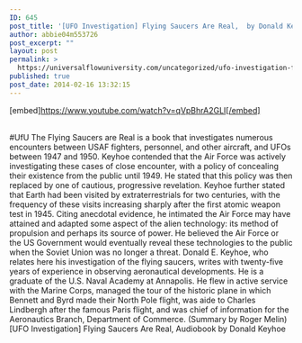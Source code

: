 ```yaml
---
ID: 645
post_title: '[UFO Investigation] Flying Saucers Are Real,  by Donald Keyhoe #UfU'
author: abbie04m553726
post_excerpt: ""
layout: post
permalink: >
  https://universalflowuniversity.com/uncategorized/ufo-investigation-flying-saucers-are-real-by-donald-keyhoe-ufu/
published: true
post_date: 2014-02-16 13:32:15
---
```

[embed]https://www.youtube.com/watch?v=qVpBhrA2GLI[/embed]</br></br>
<p>#UfU The Flying Saucers are Real is a book that investigates numerous encounters between USAF fighters, personnel, and other aircraft, and UFOs between 1947 and 1950. Keyhoe contended that the Air Force was actively investigating these cases of close encounter, with a policy of concealing their existence from the public until 1949. He stated that this policy was then replaced by one of cautious, progressive revelation. Keyhoe further stated that Earth had been visited by extraterrestrials for two centuries, with the frequency of these visits increasing sharply after the first atomic weapon test in 1945. Citing anecdotal evidence, he intimated the Air Force may have attained and adapted some aspect of the alien technology: its method of propulsion and perhaps its source of power. He believed the Air Force or the US Government would eventually reveal these technologies to the public when the Soviet Union was no longer a threat. Donald E. Keyhoe, who relates here his investigation of the flying saucers, writes with twenty-five years of experience in observing aeronautical developments. He is a graduate of the U.S. Naval Academy at Annapolis. He flew in active service with the Marine Corps, managed the tour of the historic plane in which Bennett and Byrd made their North Pole flight, was aide to Charles Lindbergh after the famous Paris flight, and was chief of information for the Aeronautics Branch, Department of Commerce. (Summary by Roger Melin)
[UFO Investigation] Flying Saucers Are Real, Audiobook by Donald Keyhoe </p>